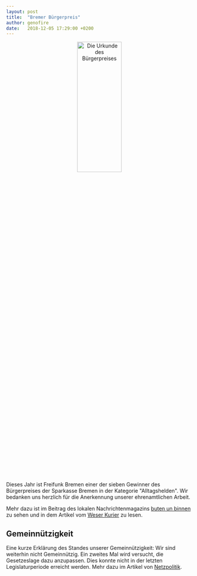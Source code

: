 ```yaml
---
layout: post
title:  "Bremer Bürgerpreis"
author: genofire
date:   2018-12-05 17:29:00 +0200
---
```


<center>
	<img src="/blog/files/2018-11-22/urkunde.jpg" alt="Die Urkunde des Bürgerpreises" style="width:30%;min-width:400px;" />
</center>

Dieses Jahr ist Freifunk Bremen einer der sieben Gewinner des Bürgerpreises der Sparkasse Bremen in der Kategorie "Alltagshelden".
Wir bedanken uns herzlich für die Anerkennung unserer ehrenamtlichen Arbeit.

Mehr dazu ist im Beitrag des lokalen Nachrichtenmagazins [buten un binnen](https://www.butenunbinnen.de/videos/buergerpreis-sparkasse100.html) zu sehen
 und in dem Artikel vom [Weser Kurier](https://www.weser-kurier.de/bremen/bremen-stadt_artikel,-buergerpreis-an-engagierte-bremerinnen-und-bremer-verliehen-_arid,1786167.html) zu lesen.


## Gemeinnützigkeit
Eine kurze Erklärung des Standes unserer Gemeinnützigkeit:
Wir sind weiterhin nicht Gemeinnützig. Ein zweites Mal wird versucht, die Gesetzeslage dazu anzupassen.
Dies konnte nicht in der letzten Legislaturperiode erreicht werden.
Mehr dazu im Artikel von [Netzpolitik](https://netzpolitik.org/2018/bundesrat-stimmt-erneut-fuer-gemeinnuetzigkeit-von-freifunk-initiativen/).
